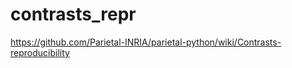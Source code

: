 contrasts_repr
==============

https://github.com/Parietal-INRIA/parietal-python/wiki/Contrasts-reproducibility
